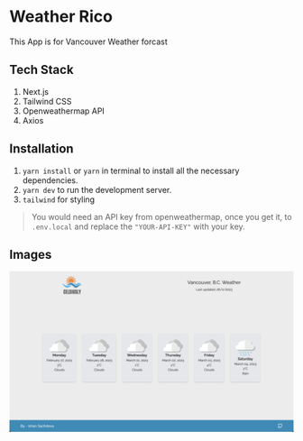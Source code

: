 # Weather Rico

This App is for Vancouver Weather forcast

## Tech Stack

1. Next.js
2. Tailwind CSS
3. Openweathermap API
4. Axios

## Installation

1. `yarn install` or `yarn` in terminal to install all the necessary dependencies.
2. `yarn dev` to run the development server.
3. `tailwind` for styling

> You would need an API key from openweathermap, once you get it, to `.env.local` and replace the `"YOUR-API-KEY"` with your key.

## Images

![Screenshot](/public/screenshot-1.png)
